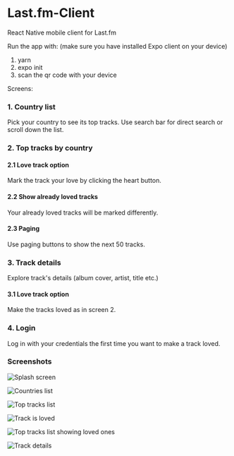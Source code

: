 # Last.fm-Client

React Native mobile client for Last.fm

Run the app with: (make sure you have installed Expo client on your device)
1. yarn
2. expo init
3. scan the qr code with your device

Screens:
### 1. Country list 
Pick your country to see its top tracks. Use search bar for direct search or scroll down the list.
### 2. Top tracks by country
  #### 2.1 Love track option
  Mark the track your love by clicking the heart button.
  #### 2.2 Show already loved tracks
  Your already loved tracks will be marked differently.
  #### 2.3 Paging
  Use paging buttons to show the next 50 tracks.
### 3. Track details
Explore track's details (album cover, artist, title etc.)
  #### 3.1 Love track option
  Make the tracks loved as in screen 2.
### 4. Login
Log in with your credentials the first time you want to make a track loved.

### Screenshots

![Splash screen](https://github.com/brascene/Last.fm-Client/tree/master/screenshots/splash.PNG)

![Countries list](https://github.com/brascene/Last.fm-Client/tree/master/screenshots/countries.PNG)

![Top tracks list
](https://github.com/brascene/Last.fm-Client/tree/master/screenshots/topTracks.PNG)

![Track is loved
](https://github.com/brascene/Last.fm-Client/tree/master/screenshots/trackLoved.PNG)

![Top tracks list showing loved ones
](https://github.com/brascene/Last.fm-Client/tree/master/screenshots/topTracksWithLoved.PNG)

![Track details
](https://github.com/brascene/Last.fm-Client/tree/master/screenshots/trackDetails.PNG)
